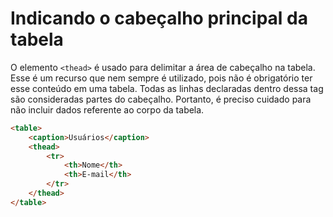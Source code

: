 # Indicando o cabeçalho principal da tabela
O elemento `<thead>` é usado para delimitar a área de cabeçalho na tabela. Esse é um recurso que nem sempre é utilizado, pois não é obrigatório ter esse conteúdo em uma tabela. Todas as linhas declaradas dentro dessa tag são consideradas partes do cabeçalho. Portanto, é preciso cuidado para não incluir dados referente ao corpo da tabela.

```html
<table>
    <caption>Usuários</caption>
    <thead>
        <tr>
            <th>Nome</th>
            <th>E-mail</th>
        </tr>
    </thead>
</table>
```
